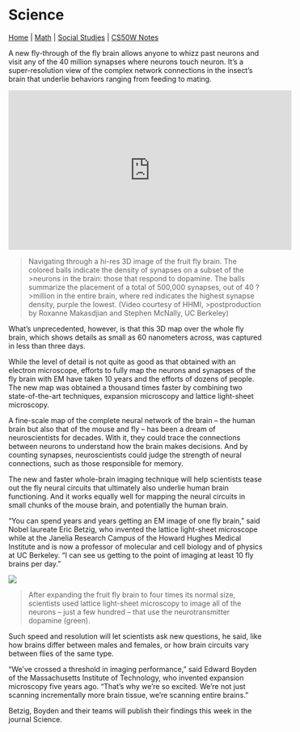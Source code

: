 # Science

[Home](./README.md) | [Math](./file2.md) | [Social Studies](./file3.md) | [CS50W Notes](./templates/flask-notes.html)

A new fly-through of the fly brain allows anyone to whizz past neurons and visit any of the 40 million synapses where neurons touch neuron. It’s a super-resolution view of the complex network connections in the insect’s brain that underlie behaviors ranging from feeding to mating.
<iframe width="560" height="315" src="https://www.youtube.com/embed/RDExr3oFeLo" frameborder="0" allow="accelerometer; autoplay; encrypted-media; gyroscope; picture-in-picture" allowfullscreen></iframe>

>Navigating through a hi-res 3D image of the fruit fly brain. The colored balls indicate the density of synapses on a subset of the >neurons in the brain: those that respond to dopamine. The balls summarize the placement of a total of 500,000 synapses, out of 40 ?>million in the entire brain, where red indicates the highest synapse density, purple the lowest. (Video courtesy of HHMI, >postproduction by Roxanne Makasdjian and Stephen McNally, UC Berkeley)

What’s unprecedented, however, is that this 3D map over the whole fly brain, which shows details as small as 60 nanometers across, was captured in less than three days.

While the level of detail is not quite as good as that obtained with an electron microscope, efforts to fully map the neurons and synapses of the fly brain with EM have taken 10 years and the efforts of dozens of people. The new map was obtained a thousand times faster by combining two state-of-the-art techniques, expansion microscopy and lattice light-sheet microscopy.

A fine-scale map of the complete neural network of the brain – the human brain but also that of the mouse and fly – has been a dream of neuroscientists for decades. With it, they could trace the connections between neurons to understand how the brain makes decisions. And by counting synapses, neuroscientists could judge the strength of neural connections, such as those responsible for memory.

The new and faster whole-brain imaging technique will help scientists tease out the fly neural circuits that ultimately also underlie human brain functioning. And it works equally well for mapping the neural circuits in small chunks of the mouse brain, and potentially the human brain.

“You can spend years and years getting an EM image of one fly brain,” said Nobel laureate Eric Betzig, who invented the lattice light-sheet microscope while at the Janelia Research Campus of the Howard Hughes Medical Institute and is now a professor of molecular and cell biology and of physics at UC Berkeley. “I can see us getting to the point of imaging at least 10 fly brains per day.”

![](https://news.berkeley.edu/wp-content/uploads/2019/01/expanded-brain750.jpg)

>After expanding the fruit fly brain to four times its normal size, scientists used lattice light-sheet microscopy to image all of the neurons – just a few hundred – that use the neurotransmitter dopamine (green).

Such speed and resolution will let scientists ask new questions, he said, like how brains differ between males and females, or how brain circuits vary between flies of the same type.

“We’ve crossed a threshold in imaging performance,” said Edward Boyden of the Massachusetts Institute of Technology, who invented expansion microscopy five years ago. “That’s why we’re so excited. We’re not just scanning incrementally more brain tissue, we’re scanning entire brains.”

Betzig, Boyden and their teams will publish their findings this week in the journal Science.
